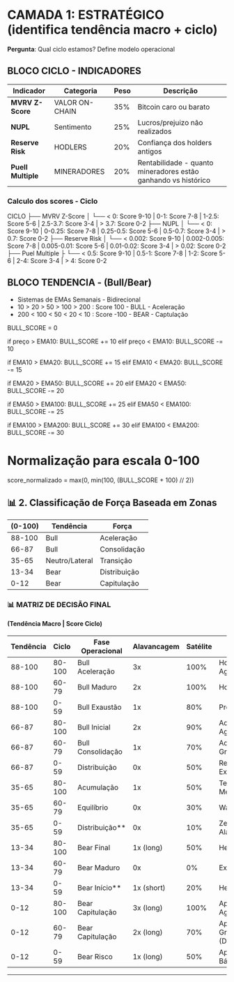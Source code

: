 # CAMADA 1: ESTRATÉGICO (identifica tendência macro + ciclo)
**Pergunta**: Qual ciclo estamos? Define modelo operacional


## BLOCO CICLO - INDICADORES

| Indicador | Categoria | Peso | Descrição |
|-----------|-----------|------|-----------|
| **MVRV Z-Score** | VALOR ON-CHAIN | 35% | Bitcoin caro ou barato |
| **NUPL** | Sentimento | 25% | Lucros/prejuizo não realizados |    
| **Reserve Risk** | HODLERS | 20% | Confiança dos holders antigos |
| **Puell Multiple** | MINERADORES | 20% |Rentabilidade - quanto mineradores estão ganhando vs histórico |


### Calculo dos scores - Ciclo

CICLO 
├── MVRV Z-Score
│   └── < 0: Score 9-10 | 0-1: Score 7-8 | 1-2.5: Score 5-6 | 2.5-3.7: Score 3-4 | > 3.7: Score 0-2
├── NUPL
│   └── < 0: Score 9-10 | 0-0.25: Score 7-8 | 0.25-0.5: Score 5-6 | 0.5-0.7: Score 3-4 | > 0.7: Score 0-2
├── Reserve Risk
│   └── < 0.002: Score 9-10 | 0.002-0.005: Score 7-8 | 0.005-0.01: Score 5-6 | 0.01-0.02: Score 3-4 | > 0.02: Score 0-2
├── Puel Multiple
├    └── < 0.5: Score 9-10 | 0.5-1: Score 7-8 | 1-2: Score 5-6 | 2-4: Score 3-4 | > 4: Score 0-2


## BLOCO TENDENCIA - (Bull/Bear)

- Sistemas de EMAs Semanais - Bidirecional
- 10 > 20 > 50 > 100 > 200 : Score 100 - BULL - Aceleração
- 200 < 100 < 50 < 20 < 10 : Score -100 - BEAR - Captulação

BULL_SCORE = 0

if preço > EMA10: 
    BULL_SCORE += 10
elif preço < EMA10: 
    BULL_SCORE -= 10

if EMA10 > EMA20: 
    BULL_SCORE += 15
elif EMA10 < EMA20: 
    BULL_SCORE -= 15

if EMA20 > EMA50: 
    BULL_SCORE += 20
elif EMA20 < EMA50: 
    BULL_SCORE -= 20

if EMA50 > EMA100: 
    BULL_SCORE += 25
elif EMA50 < EMA100: 
    BULL_SCORE -= 25

if EMA100 > EMA200: 
    BULL_SCORE += 30
elif EMA100 < EMA200: 
    BULL_SCORE -= 30

# Normalização para escala 0-100
score_normalizado = max(0, min(100, (BULL_SCORE + 100) // 2))


## 📊 2. Classificação de Força Baseada em Zonas

| (0-100)    | Tendência        | Força         |
|------------|------------------|---------------|
| 88-100     | Bull             | Aceleração    |
| 66-87      | Bull             | Consolidação  |
| 35-65      | Neutro/Lateral   | Transição     |
| 13-34      | Bear             | Distribuição  |
| 0-12       | Bear             | Capitulação   |

### 📊 MATRIZ DE DECISÃO FINAL 
#### (Tendência Macro | Score Ciclo)

| Tendência  | Ciclo  | Fase Operacional    | Alavancagem | Satélite | Ação Primária           |
|------------|--------|---------------------|-------------|----------|-------------------------|
| 88-100     | 80-100 | Bull Aceleração     | 3x          | 100%     | Hold + RPs Agendados    |
| 88-100     | 60-79  | Bull Maduro         | 2x          | 100%     | Hold                    |
| 88-100     | 0-59   | Bull Exaustão       | 1x          | 80%      | Preparar RPs            |
| 66-87      | 80-100 | Bull Inicial        | 2x          | 90%      | Acumular Agressivo      |
| 66-87      | 60-79  | Bull Consolidação   | 1x          | 70%      | Acumular Gradual        |
| 66-87      | 0-59   | Distribuição        | 0x          | 50%      | Reduzir Exposição       |
| 35-65      | 80-100 | Acumulação          | 1x          | 50%      | Testar Mercado          |
| 35-65      | 60-79  | Equilíbrio          | 0x          | 30%      | Wait & Watch            |
| 35-65      | 0-59   | Distribuição**      | 0x          | 10%      | Zerar Alavancagem       |
| 13-34      | 80-100 | Bear Final          | 1x (long)   | 50%      | Hedge Long              |
| 13-34      | 60-79  | Bear Maduro         | 0x          | 0%       | Exit Leverage           |
| 13-34      | 0-59   | Bear Início**       | 1x (short)  | 20%      | Hedge Short             |
| 0-12       | 80-100 | Bear Capitulação    | 3x (long)   | 100%     | Aporte Agressivo        |
| 0-12       | 60-79  | Bear Capitulação    | 2x (long)   | 70%      | Aporte Gradual (DCA)    |
| 0-12       | 0-59   | Bear Risco          | 1x (long)   | 50%      | Aporte Básico           |

---
